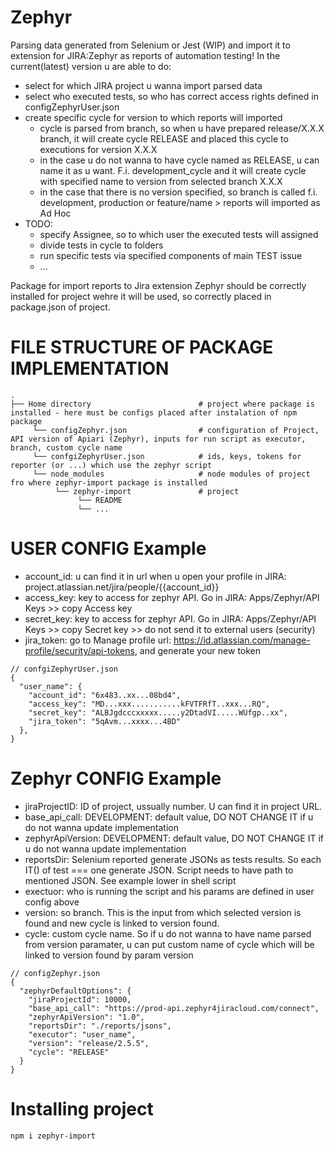 # Zephyr

Parsing data generated from Selenium or Jest (WIP) and import it to extension for JIRA:Zephyr as reports of automation testing! In the current(latest) version u are able to do:
* select for which JIRA project u wanna import parsed data
* select who executed tests, so who has correct access rights defined in configZephyrUser.json
* create specific cycle for version to which reports will imported
     * cycle is parsed from branch, so when u have prepared release/X.X.X branch, it will create cycle RELEASE and placed this cycle to executions for version X.X.X
     * in the case u do not wanna to have cycle named as RELEASE, u can name it as u want. F.i. development_cycle and it will create cycle with specified name to version from selected branch X.X.X
     * in the case that there is no version specified, so branch is called f.i. development, production or feature/name > reports will imported as Ad Hoc 
* TODO:
     * specify Assignee, so to which user the executed tests will assigned
     * divide tests in cycle to folders
     * run specific tests via specified components of main TEST issue
     * ...

Package for import reports to Jira extension Zephyr should be correctly installed for project wehre it will be used, so correctly placed in package.json of project.

# FILE STRUCTURE OF PACKAGE IMPLEMENTATION

```shell script
.
├── Home directory                        # project where package is installed - here must be configs placed after instalation of npm package
     └── configZephyr.json                # configuration of Project, API version of Apiari (Zephyr), inputs for run script as executor, branch, custom cycle name
     └── confgiZephyrUser.json            # ids, keys, tokens for reporter (or ...) which use the zephyr script
     └── node_modules                     # node modules of project fro where zephyr-import package is installed
          └── zephyr-import               # project
               └── README
               └── ...
```

# USER CONFIG Example

* account_id: u can find it in url when u open your profile in JIRA: project.atlassian.net/jira/people/{{account_id}}
* access_key: key to access for zephyr API. Go in JIRA: Apps/Zephyr/API Keys >> copy Access key
* secret_key: key to access for zephyr API. Go in JIRA: Apps/Zephyr/API Keys >> copy Secret key >> do not send it to external users (security)
* jira_token: go to Manage profile url: https://id.atlassian.com/manage-profile/security/api-tokens, and generate your new token

```shell script
// confgiZephyrUser.json
{
  "user_name": {
    "account_id": "6x483..xx...08bd4",
    "access_key": "MD...xxx...........kFVTFRfT..xxx...RQ",
    "secret_key": "ALBJgdcccxxxxx.....y2DtadVI.....WUfgp..xx",
    "jira_token": "5qAvm...xxxx...4BD"
  },
}

```

# Zephyr CONFIG Example

* jiraProjectID: ID of project, ussually number. U can find it in project URL.
* base_api_call: DEVELOPMENT: default value, DO NOT CHANGE IT if u do not wanna update implementation
* zephyrApiVersion: DEVELOPMENT: default value, DO NOT CHANGE IT if u do not wanna update implementation
* reportsDir: Selenium reported generate JSONs as tests results. So each IT() of test === one generate JSON. Script needs to have path to mentioned JSON. See example lower in shell script
* exectuor: who is running the script and his params are defined in user config above
* version: so branch. This is the input from which selected version is found and new cycle is linked to version found.
* cycle: custom cycle name. So if u do not wanna to have name parsed from version paramater, u can put custom name of cycle which will be linked to version found by param version 
```shell script
// configZephyr.json
{
  "zephyrDefaultOptions": {
    "jiraProjectId": 10000,
    "base_api_call": "https://prod-api.zephyr4jiracloud.com/connect",
    "zephyrApiVersion": "1.0",
    "reportsDir": "./reports/jsons",
    "executor": "user_name",
    "version": "release/2.5.5",
    "cycle": "RELEASE"
  }
}
```
# Installing project
```shell script
npm i zephyr-import
```


